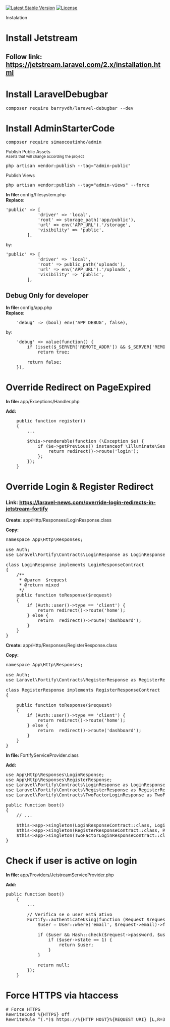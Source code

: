 <p>
<a href="https://packagist.org/packages/simaocoutinho/admin"><img src="https://img.shields.io/badge/version-0.3.1-informational" alt="Latest Stable Version"></a>
<a href="https://packagist.org/packages/simaocoutinho/admin"><img src="https://img.shields.io/packagist/l/laravel/framework" alt="License"></a>
</p>

Instalation

# Install Jetstream

## Follow link: https://jetstream.laravel.com/2.x/installation.html

# Install LaravelDebugbar

<pre>
composer require barryvdh/laravel-debugbar --dev
</pre>

# Install AdminStarterCode

<pre>
composer require simaocoutinho/admin
</pre>

Publish Public Assets
<br>
<small>Assets that will change according the project</small>
<pre>
php artisan vendor:publish --tag="admin-public"
</pre>

Publish Views
<pre>
php artisan vendor:publish --tag="admin-views" --force
</pre>

<strong>In file: </strong>config/filesystem.php
<br>
<strong>Replace:</strong>
<pre>
'public' => [
            'driver' => 'local',
            'root' => storage_path('app/public'),
            'url' => env('APP_URL').'/storage',
            'visibility' => 'public',
        ],
</pre>

by:

<pre>
'public' => [
            'driver' => 'local',
            'root' => public_path('uploads'),
            'url' => env('APP_URL').'/uploads',
            'visibility' => 'public',
        ],
</pre>

## Debug Only for developer
<strong>In file: </strong>config/app.php
<br>
<strong>Replace:</strong>

<pre>
    'debug' => (bool) env('APP_DEBUG', false),
</pre>

by:

<pre>
    'debug' => value(function() {
        if (isset($_SERVER['REMOTE_ADDR']) && $_SERVER['REMOTE_ADDR'] == 'IP')
            return true;

        return false;
    }),
</pre>

# Override Redirect on PageExpired

<strong>In file: </strong>app/Exceptions/Handler.php

<strong>Add:</strong>

<pre>
    public function register()
    {
        ...

        $this->renderable(function (\Exception $e) {
            if ($e->getPrevious() instanceof \Illuminate\Session\TokenMismatchException) {
                return redirect()->route('login');
            };
        });
    }
</pre>

# Override Login & Register Redirect

### Link: https://laravel-news.com/override-login-redirects-in-jetstream-fortify

<strong>Create:</strong> app/Http/Responses/LoginResponse.class

<strong>Copy:</strong>
<pre>
namespace App\Http\Responses;

use Auth;
use Laravel\Fortify\Contracts\LoginResponse as LoginResponseContract;

class LoginResponse implements LoginResponseContract
{
    /**
     * @param  $request
     * @return mixed
     */
    public function toResponse($request)
    {
        if (Auth::user()->type == 'client') {
            return redirect()->route('home');
        } else {
            return  redirect()->route('dashboard');
        }
    }
}
</pre>

<strong>Create:</strong> app/Http/Responses/RegisterResponse.class

<strong>Copy:</strong>

<pre>
namespace App\Http\Responses;

use Auth;
use Laravel\Fortify\Contracts\RegisterResponse as RegisterResponseContract;

class RegisterResponse implements RegisterResponseContract
{

    public function toResponse($request)
    {
        if (Auth::user()->type == 'client') {
            return redirect()->route('home');
        } else {
            return  redirect()->route('dashboard');
        }
    }
}
</pre>

<strong>In file: </strong> FortifyServiceProvider.class

<strong>Add:</strong>
<pre>
use App\Http\Responses\LoginResponse;
use App\Http\Responses\RegisterResponse;
use Laravel\Fortify\Contracts\LoginResponse as LoginResponseContract;
use Laravel\Fortify\Contracts\RegisterResponse as RegisterResponseContract;
use Laravel\Fortify\Contracts\TwoFactorLoginResponse as TwoFactorLoginResponseContract;

public function boot()
{
    // ...
    
    $this->app->singleton(LoginResponseContract::class, LoginResponse::class);
    $this->app->singleton(RegisterResponseContract::class, RegisterResponse::class);
    $this->app->singleton(TwoFactorLoginResponseContract::class, LoginResponse::class);
}
</pre>

# Check if user is active on login

<strong>In file: </strong>app/Providers/JetstreamServiceProvider.php

<strong>Add:</strong>

<pre>
public function boot()
    {
        ...

        // Verifica se o user está ativo
        Fortify::authenticateUsing(function (Request $request) {
            $user = User::where('email', $request->email)->first();

            if ($user && Hash::check($request->password, $user->password)) {
                if ($user->state == 1) {
                    return $user;
                }
            }

            return null;
        });
    }
</pre>

# Force HTTPS via htaccess

<pre>
# Force HTTPS
RewriteCond %{HTTPS} off
RewriteRule ^(.*)$ https://%{HTTP_HOST}%{REQUEST_URI} [L,R=301]
</pre>
